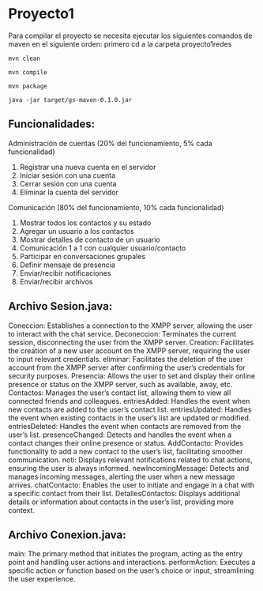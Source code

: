 # Proyecto1
Para compilar el proyecto se necesita ejecutar los siguientes comandos de maven en el siguiente orden:
primero cd a la carpeta proyecto1redes
```
mvn clean
```
```
mvn compile
```
```
mvn package
```
```
java -jar target/gs-maven-0.1.0.jar
```


## Funcionalidades:
Administración de cuentas (20% del funcionamiento, 5% cada funcionalidad)
1) Registrar una nueva cuenta en el servidor
2) Iniciar sesión con una cuenta
3) Cerrar sesión con una cuenta
4) Eliminar la cuenta del servidor

Comunicación (80% del funcionamiento, 10% cada funcionalidad)
1) Mostrar todos los contactos y su estado
2) Agregar un usuario a los contactos
3) Mostrar detalles de contacto de un usuario
4) Comunicación 1 a 1 con cualquier usuario/contacto
5) Participar en conversaciones grupales
6) Definir mensaje de presencia
7) Enviar/recibir notificaciones
8) Enviar/recibir archivos



## Archivo Sesion.java:
Coneccion: Establishes a connection to the XMPP server, allowing the user to interact with the chat service.
Deconeccion: Terminates the current session, disconnecting the user from the XMPP server.
Creation: Facilitates the creation of a new user account on the XMPP server, requiring the user to input relevant credentials.
eliminar: Facilitates the deletion of the user account from the XMPP server after confirming the user’s credentials for security purposes.
Presencia: Allows the user to set and display their online presence or status on the XMPP server, such as available, away, etc.
Contactos: Manages the user’s contact list, allowing them to view all connected friends and colleagues.
entriesAdded: Handles the event when new contacts are added to the user’s contact list.
entriesUpdated: Handles the event when existing contacts in the user’s list are updated or modified.
entriesDeleted: Handles the event when contacts are removed from the user’s list.
presenceChanged: Detects and handles the event when a contact changes their online presence or status.
AddContacto: Provides functionality to add a new contact to the user’s list, facilitating smoother communication.
noti: Displays relevant notifications related to chat actions, ensuring the user is always informed.
newIncomingMessage: Detects and manages incoming messages, alerting the user when a new message arrives.
chatContacto: Enables the user to initiate and engage in a chat with a specific contact from their list.
DetallesContactos: Displays additional details or information about contacts in the user’s list, providing more context.

## Archivo Conexion.java:
main: The primary method that initiates the program, acting as the entry point and handling user actions and interactions.
performAction: Executes a specific action or function based on the user’s choice or input, streamlining the user experience.
